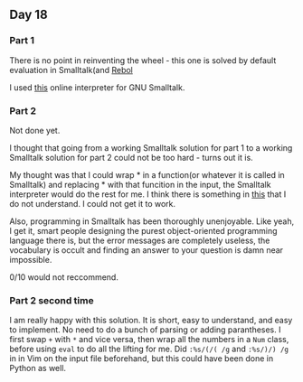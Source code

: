 ## Day 18

### Part 1

There is no point in reinventing the wheel - this one is solved by default evaluation in Smalltalk(and [Rebol](http://www.rebol.com/r3/docs/guide/code-functions.html)

I used [this](https://www.tutorialspoint.com/execute_smalltalk_online.php) online interpreter for GNU Smalltalk.

### Part 2

Not done yet.

I thought that going from a working Smalltalk solution for part 1 to a working Smalltalk solution for part 2 could not be too hard - turns out it is.

My thought was that I could wrap * in a function(or whatever it is called in Smalltalk) and replacing * with that funcition in the input, the Smalltalk
interpreter would do the rest for me. I think there is something in [this](https://stackoverflow.com/questions/31897553/chaining-keyword-messages) that I
do not understand. I could not get it to work.

Also, programming in Smalltalk has been thoroughly unenjoyable. Like yeah, I get it, smart people designing the purest object-oriented programming language
there is, but the error messages are completely useless, the vocabulary is occult and finding an answer to your question is damn near impossible.

0/10 would not reccommend.

### Part 2 second time

I am really happy with this solution. It is short, easy to understand, and easy
to implement. No need to do a bunch of parsing or adding parantheses. I first
swap `+` with `*` and vice versa, then wrap all the numbers in a `Num` class,
before using `eval` to do all the lifting for me. Did `:%s/(/( /g` and `:%s/)/) /g` in
in Vim on the input file beforehand, but this could have been done in Python as
well.
